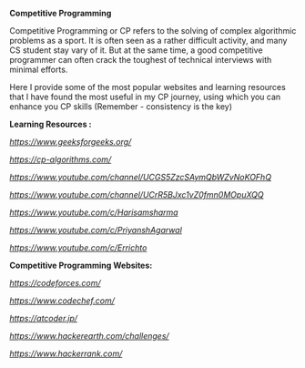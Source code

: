 **Competitive Programming**

Competitive Programming or CP refers to the solving of complex algorithmic problems as a sport. It is often seen as a rather difficult activity, and many CS student stay vary of it. But at the same time, a good competitive programmer can often crack the toughest of technical interviews with minimal efforts. 

Here I provide some of the most popular websites and learning resources that I have found the most useful in my CP journey, using which you can enhance you CP skills (Remember - consistency is the key)

**Learning Resources :**

*https://www.geeksforgeeks.org/*

*https://cp-algorithms.com/*

*https://www.youtube.com/channel/UCGS5ZzcSAymQbWZvNoKOFhQ*

*https://www.youtube.com/channel/UCrR5BJxc1vZ0fmn0MOpuXQQ*

*https://www.youtube.com/c/Harisamsharma*

*https://www.youtube.com/c/PriyanshAgarwal*

*https://www.youtube.com/c/Errichto*

**Competitive Programming Websites:**

*https://codeforces.com/*

*https://www.codechef.com/*

*https://atcoder.jp/*

*https://www.hackerearth.com/challenges/*

*https://www.hackerrank.com/*
